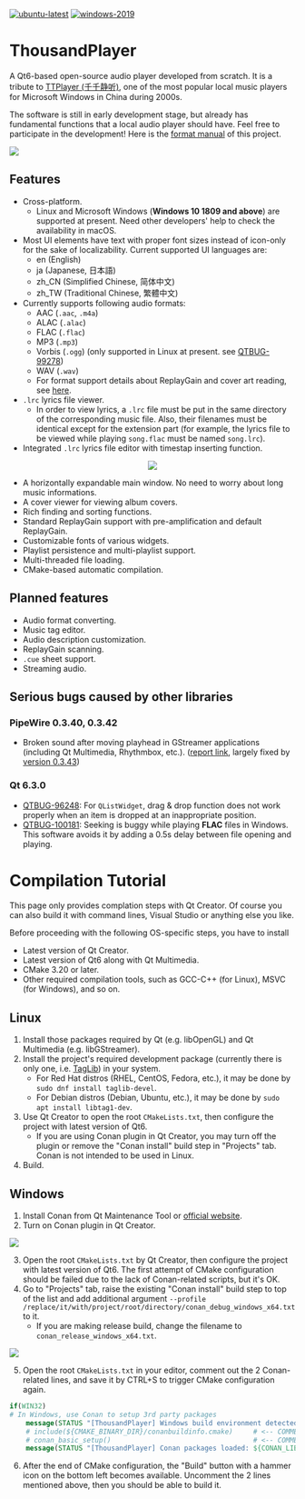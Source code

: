 <!--
# Page Languages

- **English**
- [日本語](README_ja.md)
- [简体中文](README_zh-CN.md) - [繁體中文](README_zh-TW.md)

---
-->

[![ubuntu-latest](https://github.com/ZXfkSIE/ThousandPlayer/actions/workflows/ubuntu-latest.yml/badge.svg)](https://github.com/ZXfkSIE/ThousandPlayer/actions/workflows/ubuntu-latest.yml)
[![windows-2019](https://github.com/ZXfkSIE/ThousandPlayer/actions/workflows/windows-2019.yml/badge.svg)](https://github.com/ZXfkSIE/ThousandPlayer/actions/workflows/windows-2019.yml)

# ThousandPlayer
A Qt6-based open-source audio player developed from scratch. It is a tribute to [TTPlayer (千千静听)](https://zh.wikipedia.org/wiki/千千音乐播放器),
one of the most popular local music players for Microsoft Windows in China during 2000s.

The software is still in early development stage,
but already has fundamental functions that a local audio player should have. Feel free to participate in the development! Here is the [format manual](Format.md) of this project.

![](figure/screenshot.png)

## Features
- Cross-platform.
  - Linux and Microsoft Windows (**Windows 10 1809 and above**) are supported at present. Need other developers' help to check the availability in macOS.
- Most UI elements have text with proper font sizes instead of icon-only for the sake of localizability. Current supported UI languages are:
  - en (English)
  - ja (Japanese, 日本語)
  - zh_CN (Simplified Chinese, 简体中文)
  - zh_TW (Traditional Chinese, 繁體中文)
- Currently supports following audio formats:
  - AAC (`.aac`, `.m4a`)
  - ALAC (`.alac`)
  - FLAC (`.flac`)
  - MP3 (`.mp3`)
  - Vorbis (`.ogg`) (only supported in Linux at present. see [QTBUG-99278](https://bugreports.qt.io/browse/QTBUG-99278))
  - WAV (`.wav`)
  - For format support details about ReplayGain and cover art reading, see [here](SupportInfo.md).
- `.lrc` lyrics file viewer.
  - In order to view lyrics, a `.lrc` file must be put in the same directory of the corresponding music file. Also, their filenames must be identical except for the extension part (for example, the lyrics file to be viewed while playing `song.flac` must be named `song.lrc`).
- Integrated `.lrc` lyrics file editor with timestap inserting function.
<p align="center">
  <img src="figure/lyricsEditor.png">
</p>

- A horizontally expandable main window. No need to worry about long music informations.
- A cover viewer for viewing album covers.
- Rich finding and sorting functions.
- Standard ReplayGain support with pre-amplification and default ReplayGain.
- Customizable fonts of various widgets.
- Playlist persistence and multi-playlist support.
- Multi-threaded file loading.
- CMake-based automatic compilation.

## Planned features
- Audio format converting.
- Music tag editor.
- Audio description customization.
- ReplayGain scanning.
- `.cue` sheet support.
- Streaming audio.

## Serious bugs caused by other libraries
### PipeWire 0.3.40, 0.3.42
- Broken sound after moving playhead in GStreamer applications (including Qt Multimedia, Rhythmbox, etc.). ([report link](https://bugzilla.redhat.com/show_bug.cgi?id=2031441), largely fixed by [version 0.3.43](https://gitlab.freedesktop.org/pipewire/pipewire/-/releases/0.3.43))

### Qt 6.3.0
- [QTBUG-96248](https://bugreports.qt.io/browse/QTBUG-96248): For `QListWidget`, drag & drop function does not work properly when an item is dropped at an inappropriate position.
- [QTBUG-100181](https://bugreports.qt.io/browse/QTBUG-100181): Seeking is buggy while playing **FLAC** files in Windows. This software avoids it by adding a 0.5s delay between file opening and playing.

# Compilation Tutorial

This page only provides complation steps with Qt Creator. Of course you can also build it with command lines, Visual Studio or anything else you like.

Before proceeding with the following OS-specific steps, you have to install
- Latest version of Qt Creator.
- Latest version of Qt6 along with Qt Multimedia.
- CMake 3.20 or later.
- Other required compilation tools, such as GCC-C++ (for Linux), MSVC (for Windows), and so on.

## Linux
1. Install those packages required by Qt (e.g. libOpenGL) and Qt Multimedia (e.g. libGStreamer).
2. Install the project's required development package (currently there is only one, i.e. [TagLib](https://taglib.org/)) in your system.
   - For Red Hat distros (RHEL, CentOS, Fedora, etc.), it may be done by `sudo dnf install taglib-devel`.
   - For Debian distros (Debian, Ubuntu, etc.), it may be done by `sudo apt install libtag1-dev`.
3. Use Qt Creator to open the root `CMakeLists.txt`,
then configure the project with latest version of Qt6.
   - If you are using Conan plugin in Qt Creator, you may turn off the plugin or remove the "Conan install" build step in "Projects" tab. Conan is not intended to be used in Linux.
3. Build.

## Windows
1. Install Conan from Qt Maintenance Tool or [official website](https://conan.io/downloads.html).
2. Turn on Conan plugin in Qt Creator.

![](figure/ConanPlugin.png)

3. Open the root `CMakeLists.txt` by Qt Creator,
then configure the project with latest version of Qt6. The first attempt of CMake configuration should be failed due to the lack of Conan-related scripts, but it's OK.
4. Go to "Projects" tab, raise the existing "Conan install" build step to top of the list and add additional argument `--profile /replace/it/with/project/root/directory/conan_debug_windows_x64.txt` to it.
   - If you are making release build, change the filename to `conan_release_windows_x64.txt`.

![](figure/ConanInstallBuildStep.png)

5.  Open the root `CMakeLists.txt` in your editor, comment out the 2 Conan-related lines, and save it by CTRL+S to trigger CMake configuration again.
```cmake
if(WIN32)
# In Windows, use Conan to setup 3rd party packages
    message(STATUS "[ThousandPlayer] Windows build environment detected.")
    # include(${CMAKE_BINARY_DIR}/conanbuildinfo.cmake)     # <-- COMMENT OUT!              
    # conan_basic_setup()                                   # <-- COMMENT OUT!
    message(STATUS "[ThousandPlayer] Conan packages loaded: ${CONAN_LIBS}")
```
6. After the end of CMake configuration, the "Build" button with a hammer icon on the bottom left becomes available. Uncomment the 2 lines mentioned above, then you should be able to build it.
